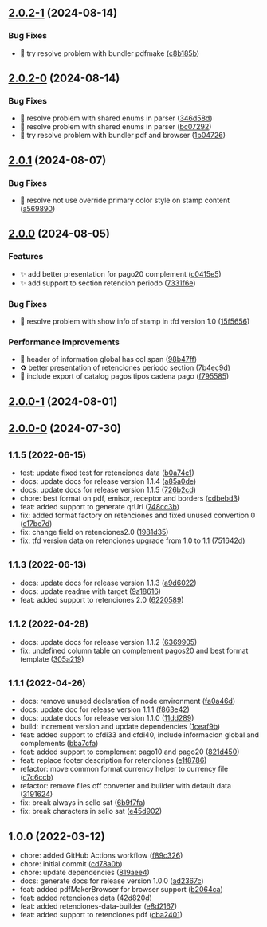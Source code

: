 ## [2.0.2-1](https://github.com/nodecfdi/cfdi-to-pdf/compare/v2.0.2-0...v2.0.2-1) (2024-08-14)

### Bug Fixes

* :bug: try resolve problem with bundler pdfmake ([c8b185b](https://github.com/nodecfdi/cfdi-to-pdf/commit/c8b185bf5fa5f87289c0b06eab1083034328e0c5))
## [2.0.2-0](https://github.com/nodecfdi/cfdi-to-pdf/compare/v2.0.1...v2.0.2-0) (2024-08-14)

### Bug Fixes

* :bug: resolve problem with shared enums in parser ([346d58d](https://github.com/nodecfdi/cfdi-to-pdf/commit/346d58d5ad1000da9924504f553e0acf80cb0664))
* :bug: resolve problem with shared enums in parser ([bc07292](https://github.com/nodecfdi/cfdi-to-pdf/commit/bc072925d8385e20a5e89c5a596523f8c1903d38))
* :bug: try resolve problem with bundler pdf and browser ([1b04726](https://github.com/nodecfdi/cfdi-to-pdf/commit/1b04726b96122cd4aa1cf10fefca0cbe621266d7))
## [2.0.1](https://github.com/nodecfdi/cfdi-to-pdf/compare/v2.0.0...v2.0.1) (2024-08-07)

### Bug Fixes

* :bug: resolve not use override primary color style on stamp content ([a569890](https://github.com/nodecfdi/cfdi-to-pdf/commit/a56989014a7aca3714826f34c974a14eceda5b35))
## [2.0.0](https://github.com/nodecfdi/cfdi-to-pdf/compare/v2.0.0-1...v2.0.0) (2024-08-05)

### Features

* :sparkles: add better presentation for pago20 complement ([c0415e5](https://github.com/nodecfdi/cfdi-to-pdf/commit/c0415e57eed69b99858e5d6193f41008055f102c))
* :sparkles: add support to section retencion periodo ([7331f6e](https://github.com/nodecfdi/cfdi-to-pdf/commit/7331f6e603b209430ed8a812f2b65248ca09fc06))

### Bug Fixes

* :bug: resolve problem with show info of stamp in tfd version 1.0 ([15f5656](https://github.com/nodecfdi/cfdi-to-pdf/commit/15f5656b3408f4ec5c989cd1cd8757bb49741dcb))

### Performance Improvements

* :construction: header of information global has col span ([98b47ff](https://github.com/nodecfdi/cfdi-to-pdf/commit/98b47ffcb6da68035f3d2d82112da97a232a50e2))
* :recycle: better presentation of retenciones periodo section ([7b4ec9d](https://github.com/nodecfdi/cfdi-to-pdf/commit/7b4ec9d6c3767a939f86ab6122296a6e0aa142bf))
* :wrench: include export of catalog pagos tipos cadena pago ([f795585](https://github.com/nodecfdi/cfdi-to-pdf/commit/f795585dd6861ec4a53e2e6226a88fed88a61739))
## [2.0.0-1](https://github.com/nodecfdi/cfdi-to-pdf/compare/v2.0.0-0...v2.0.0-1) (2024-08-01)
## [2.0.0-0](https://github.com/nodecfdi/cfdi-to-pdf/compare/v1.6.0...v2.0.0-0) (2024-07-30)
## <small>1.1.5 (2022-06-15)</small>

* test: update fixed test for retenciones data ([b0a74c1](https://github.com/nodecfdi/cfdi-to-pdf/commit/b0a74c1))
* docs: update docs for release version 1.1.4 ([a85a0de](https://github.com/nodecfdi/cfdi-to-pdf/commit/a85a0de))
* docs: update docs for release version 1.1.5 ([726b2cd](https://github.com/nodecfdi/cfdi-to-pdf/commit/726b2cd))
* chore: best format on pdf, emisor, receptor and borders ([cdbebd3](https://github.com/nodecfdi/cfdi-to-pdf/commit/cdbebd3))
* feat: added support to generate qrUrl ([748cc3b](https://github.com/nodecfdi/cfdi-to-pdf/commit/748cc3b))
* fix: added format factory on retenciones and fixed unused convertion 0 ([e17be7d](https://github.com/nodecfdi/cfdi-to-pdf/commit/e17be7d))
* fix: change field on retenciones2.0 ([1981d35](https://github.com/nodecfdi/cfdi-to-pdf/commit/1981d35))
* fix: tfd version data on retenciones upgrade from 1.0 to 1.1 ([751642d](https://github.com/nodecfdi/cfdi-to-pdf/commit/751642d))



## <small>1.1.3 (2022-06-13)</small>

* docs: update docs for release version 1.1.3 ([a9d6022](https://github.com/nodecfdi/cfdi-to-pdf/commit/a9d6022))
* docs: update readme with target ([9a18616](https://github.com/nodecfdi/cfdi-to-pdf/commit/9a18616))
* feat: added support to retenciones 2.0 ([6220589](https://github.com/nodecfdi/cfdi-to-pdf/commit/6220589))



## <small>1.1.2 (2022-04-28)</small>

* docs: update docs for release version 1.1.2 ([6369905](https://github.com/nodecfdi/cfdi-to-pdf/commit/6369905))
* fix: undefined column table on complement pagos20 and best format template ([305a219](https://github.com/nodecfdi/cfdi-to-pdf/commit/305a219))



## <small>1.1.1 (2022-04-26)</small>

* docs: remove unused declaration of node environment ([fa0a46d](https://github.com/nodecfdi/cfdi-to-pdf/commit/fa0a46d))
* docs: update doc for release version 1.1.1 ([f863e42](https://github.com/nodecfdi/cfdi-to-pdf/commit/f863e42))
* docs: update docs for release version 1.1.0 ([11dd289](https://github.com/nodecfdi/cfdi-to-pdf/commit/11dd289))
* build: increment version and update dependencies ([1ceaf9b](https://github.com/nodecfdi/cfdi-to-pdf/commit/1ceaf9b))
* feat: added support to cfdi33 and cfdi40, include informacion global and complements ([bba7cfa](https://github.com/nodecfdi/cfdi-to-pdf/commit/bba7cfa))
* feat: added support to complement pago10 and pago20 ([821d450](https://github.com/nodecfdi/cfdi-to-pdf/commit/821d450))
* feat: replace footer description for retenciones ([e1f8786](https://github.com/nodecfdi/cfdi-to-pdf/commit/e1f8786))
* refactor: move common format currency helper to currency file ([c7c6ccb](https://github.com/nodecfdi/cfdi-to-pdf/commit/c7c6ccb))
* refactor: remove files off converter and builder with default data ([3191624](https://github.com/nodecfdi/cfdi-to-pdf/commit/3191624))
* fix: break always in sello sat ([6b9f7fa](https://github.com/nodecfdi/cfdi-to-pdf/commit/6b9f7fa))
* fix: break characters in sello sat ([e45d902](https://github.com/nodecfdi/cfdi-to-pdf/commit/e45d902))



## 1.0.0 (2022-03-12)

* chore: added GitHub Actions workflow ([f89c326](https://github.com/nodecfdi/cfdi-to-pdf/commit/f89c326))
* chore: initial commit ([cd78a0b](https://github.com/nodecfdi/cfdi-to-pdf/commit/cd78a0b))
* chore: update dependencies ([819aee4](https://github.com/nodecfdi/cfdi-to-pdf/commit/819aee4))
* docs: generate docs for release version 1.0.0 ([ad2367c](https://github.com/nodecfdi/cfdi-to-pdf/commit/ad2367c))
* feat: added pdfMakerBrowser for browser support ([b2064ca](https://github.com/nodecfdi/cfdi-to-pdf/commit/b2064ca))
* feat: added retenciones data ([42d820d](https://github.com/nodecfdi/cfdi-to-pdf/commit/42d820d))
* feat: added retenciones-data-builder ([e8d2167](https://github.com/nodecfdi/cfdi-to-pdf/commit/e8d2167))
* feat: added support to retenciones pdf ([cba2401](https://github.com/nodecfdi/cfdi-to-pdf/commit/cba2401))



